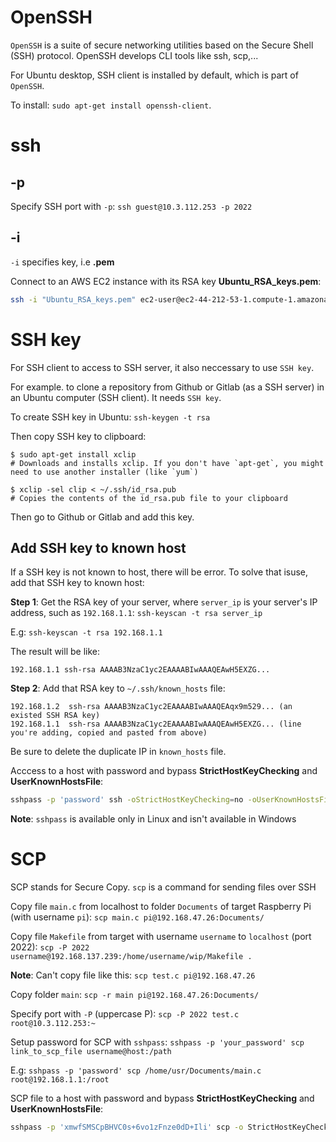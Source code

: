 # OpenSSH

``OpenSSH`` is a suite of secure networking utilities based on the Secure Shell (SSH) protocol. OpenSSH develops CLI tools like ssh, scp,...

For Ubuntu desktop, SSH client is installed by default, which is part of ``OpenSSH``.

To install: ``sudo apt-get install openssh-client``.
# ssh
## -p
Specify SSH port with ``-p``: ``ssh guest@10.3.112.253 -p 2022``
## -i

``-i`` specifies key, i.e **.pem**

Connect to an AWS EC2 instance with its RSA key **Ubuntu_RSA_keys.pem**:
```sh
ssh -i "Ubuntu_RSA_keys.pem" ec2-user@ec2-44-212-53-1.compute-1.amazonaws.com
```

# SSH key

For SSH client to access to SSH server, it also neccessary to use ``SSH key``.

For example. to clone a repository from Github or Gitlab (as a SSH server) in an Ubuntu computer (SSH client). It needs ``SSH key``.

To create SSH key in Ubuntu: ``ssh-keygen -t rsa``

Then copy SSH key to clipboard:

```shell
$ sudo apt-get install xclip
# Downloads and installs xclip. If you don't have `apt-get`, you might need to use another installer (like `yum`)

$ xclip -sel clip < ~/.ssh/id_rsa.pub
# Copies the contents of the id_rsa.pub file to your clipboard
```

Then go to Github or Gitlab and add this key.

## Add SSH key to known host

If a SSH key is not known to host, there will be error. To solve that isuse, add that SSH key to known host:

**Step 1**: Get the RSA key of your server, where ``server_ip`` is your server's IP address, such as ``192.168.1.1``: ``ssh-keyscan -t rsa server_ip``

E.g: ``ssh-keyscan -t rsa 192.168.1.1``

The result will be like:

```
192.168.1.1 ssh-rsa AAAAB3NzaC1yc2EAAAABIwAAAQEAwH5EXZG...  
```

**Step 2**: Add that RSA key to ``~/.ssh/known_hosts`` file:

```
192.168.1.2  ssh-rsa AAAAB3NzaC1yc2EAAAABIwAAAQEAqx9m529... (an existed SSH RSA key)
192.168.1.1  ssh-rsa AAAAB3NzaC1yc2EAAAABIwAAAQEAwH5EXZG... (line you're adding, copied and pasted from above)
```

Be sure to delete the duplicate IP in ``known_hosts`` file.

Acccess to a host with password and bypass **StrictHostKeyChecking** and **UserKnownHostsFile**:
```sh
sshpass -p 'password' ssh -oStrictHostKeyChecking=no -oUserKnownHostsFile=/dev/null root@192.168.1.1
```
**Note**: ``sshpass`` is available only in Linux and isn't available in Windows

# SCP

SCP stands for Secure Copy. ``scp`` is a command for sending files over SSH

Copy file ``main.c`` from localhost to folder ``Documents`` of target Raspberry Pi (with username ``pi``): ``scp main.c pi@192.168.47.26:Documents/``

Copy file ``Makefile`` from target with username ``username`` to ``localhost`` (port 2022): ``scp -P 2022 username@192.168.137.239:/home/username/wip/Makefile .``

**Note**: Can't copy file like this: ``scp test.c pi@192.168.47.26``

Copy folder ``main``: ``scp -r main pi@192.168.47.26:Documents/``

Specify port with ``-P`` (uppercase P): ``scp -P 2022 test.c root@10.3.112.253:~``

Setup password for SCP with ``sshpass``: ``sshpass -p 'your_password' scp link_to_scp_file username@host:/path``

E.g: ``sshpass -p 'password' scp /home/usr/Documents/main.c root@192.168.1.1:/root``

SCP file to a host with password and bypass **StrictHostKeyChecking** and **UserKnownHostsFile**:
```sh
sshpass -p 'xmwfSMSCpBHVC0s+6vo1zFnze0dD+Ili' scp -o StrictHostKeyChecking=no -o UserKnownHostsFile=/dev/null -r file_name.md root@192.168.1.1:/tmp
```
